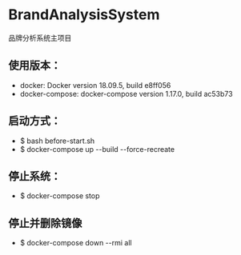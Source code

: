 # BrandAnalysisSystem
品牌分析系统主项目

## 使用版本：
- docker: Docker version 18.09.5, build e8ff056
- docker-compose: docker-compose version 1.17.0, build ac53b73

## 启动方式：

- $ bash before-start.sh
- $ docker-compose up --build --force-recreate

## 停止系统：

- $ docker-compose stop

## 停止并删除镜像

- $ docker-compose down --rmi all